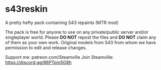 # s43reskin
A pretty hefty pack containing S43 repaints (MTR mod)

The pack is free for anyone to use on any private/public server and/or singleplayer world.
Please **DO NOT** repost the files and **DO NOT** claim any of them as your own work.
Original models from S43 from whom we have permission to edit and release changes.

Support me: patreon.com/Steamville
Join Steamville: https://discord.gg/86PTpm5G8h
